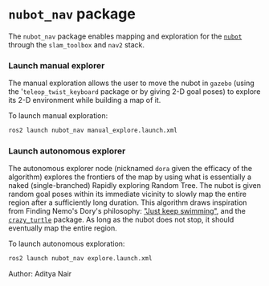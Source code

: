 # `nubot_nav` package

The `nubot_nav` package enables mapping and exploration for the [`nubot`](https://github.com/m-elwin/nubot) through the `slam_toolbox` and `nav2` stack.

### Launch manual explorer
The manual exploration allows the user to move the nubot in `gazebo` (using the '`teleop_twist_keyboard` package or by giving 2-D goal poses) to explore its 2-D environment while building a map of it.

To launch manual exploration:
```bash
ros2 launch nubot_nav manual_explore.launch.xml
```

### Launch autonomous explorer
The autonomous explorer node (nicknamed `dora` given the efficacy of the algorithm) explores the frontiers of the map by using what is essentially a naked (single-branched) Rapidly exploring Random Tree. The nubot is given random goal poses within its immediate vicinity to slowly map the entire region after a sufficiently long duration. This algorithm draws inspiration from Finding Nemo's Dory's philosophy: ["Just keep swimming"](https://www.youtube.com/watch?v=zya40MmN9I4), and the [`crazy_turtle`](https://github.com/m-elwin/crazy_turtle) package. As long as the nubot does not stop, it should eventually map the entire region.

To launch autonomous exploration:
```bash
ros2 launch nubot_nav explore.launch.xml
```

Author: Aditya Nair
